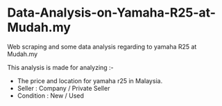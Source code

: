 # Data-Analysis-on-Yamaha-R25-at-Mudah.my
Web scraping and some data analysis regarding to yamaha R25 at Mudah.my


This analysis is made for analyzing :-

- The price and location for yamaha r25 in Malaysia.
- Seller : Company / Private Seller
- Condition : New / Used
